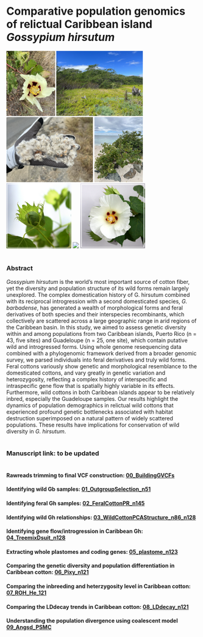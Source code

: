 # Comparative population genomics of relictual Caribbean island *Gossypium hirsutum*

<p float="left">
  <img src="Supplementary/Cabo Rojo flower.JPEG" height="170" />
  <img src="Supplementary/Cabo Rojo population typical view.JPEG" height="170" /> 
  <img src="Supplementary/Cabo Rojo seeds and fibers 1.JPEG" height="170" /> 
  <img src="Supplementary/PR325 Salinas Providencia Population 11.JPEG" height="170" /> 
  <br>
	<img src="Supplementary/YUC_boll.jpg" height="170" />
	<img src="Supplementary/YUC_buds copy.jpg" height="170" /> 
	<img src="Supplementary/YUC_flower.jpg" height="170" /> 
</p>

#
### Abstract 
*Gossypium hirsutum* is the world’s most important source of cotton fiber, yet the diversity and population structure of its wild forms remain largely unexplored. The complex domestication history of G. hirsutum combined with its reciprocal introgression with a second domesticated species, *G. barbadense*, has generated a wealth of morphological forms and feral derivatives of both species and their interspecies recombinants, which collectively are scattered across a large geographic range in arid regions of the Caribbean basin. In this study, we aimed to assess genetic diversity within and among populations from two Caribbean islands, Puerto Rico (n = 43, five sites) and Guadeloupe (n = 25, one site), which contain putative wild and introgressed forms. Using whole genome resequencing data combined with a phylogenomic framework derived from a broader genomic survey, we parsed individuals into feral derivatives and truly wild forms. Feral cottons variously show genetic and morphological resemblance to the domesticated cottons, and vary greatly in genetic variation and heterozygosity, reflecting a complex history of interspecific and intraspecific gene flow that is spatially highly variable in its effects. Furthermore, wild cottons in both Caribbean islands appear to be relatively inbred, especially the Guadeloupe samples. Our results highlight the dynamics of population demographics in relictual wild cottons that experienced profound genetic bottlenecks associated with habitat destruction superimposed on a natural pattern of widely scattered populations. These results have implications for conservation of wild diversity in *G. hirsutum*. 
#
### Manuscript link: to be updated

#
#### Rawreads trimming to final VCF construction: [00_BuildingGVCFs](https://github.com/Wendellab/CaribbeanAD1/tree/main/00_BuildingGVCFs)

#### Identifying wild Gb samples: [01_OutgroupSelection_n51](https://github.com/Wendellab/CaribbeanAD1/tree/main/01_OutgroupSelection_n51)

#### Identifying feral Gh samples: [02_FeralCottonPR_n145](https://github.com/Wendellab/CaribbeanAD1/tree/main/02_FeralCottonPR_n145)

#### Identifying wild Gh relationships: [03_WildCottonPCAStructure_n86_n128](https://github.com/Wendellab/CaribbeanAD1/tree/main/03_WildCottonPCAStructure_n86_n128)

#### Identifying gene flow/introgression in Caribbean Gh: [04_TreemixDsuit_n128](https://github.com/Wendellab/CaribbeanAD1/tree/main/04_TreemixDsuit_n128)

#### Extracting whole plastomes and coding genes: [05_plastome_n123](https://github.com/Wendellab/CaribbeanAD1/tree/main/05_plastome_n123)

#### Comparing the genetic diversity and population differentiation in Caribbean cotton: [06_Pixy_n121](https://github.com/Wendellab/CaribbeanAD1/tree/main/06_Pixy_n121)

#### Comparing the inbreeding and heterzygosity level in Caribbean cotton: [07_ROH_He_121](https://github.com/Wendellab/CaribbeanAD1/tree/main/07_ROH_He_121)

#### Comparing the LDdecay trends in Caribbean cotton: [08_LDdecay_n121](https://github.com/Wendellab/CaribbeanAD1/tree/main/08_LDdecay_n121)

#### Understanding the population divergence using coalescent model [09_Angsd_PSMC](https://github.com/Wendellab/CaribbeanAD1/tree/main/09_Angsd_PSMC)
